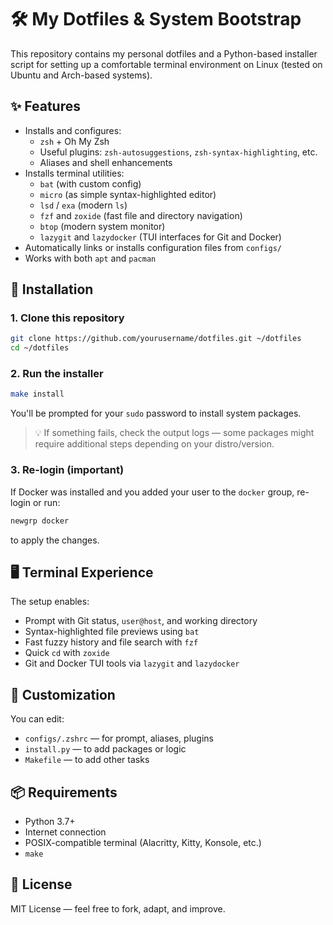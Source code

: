 # 🛠️ My Dotfiles & System Bootstrap

This repository contains my personal dotfiles and a Python-based installer script for setting up a comfortable terminal environment on Linux (tested on Ubuntu and Arch-based systems).

## ✨ Features

- Installs and configures:
  - `zsh` + Oh My Zsh
  - Useful plugins: `zsh-autosuggestions`, `zsh-syntax-highlighting`, etc.
  - Aliases and shell enhancements
- Installs terminal utilities:
  - `bat` (with custom config)
  - `micro` (as simple syntax-highlighted editor)
  - `lsd` / `exa` (modern `ls`)
  - `fzf` and `zoxide` (fast file and directory navigation)
  - `btop` (modern system monitor)
  - `lazygit` and `lazydocker` (TUI interfaces for Git and Docker)
- Automatically links or installs configuration files from `configs/`
- Works with both `apt` and `pacman`

## 🚀 Installation

### 1. Clone this repository

```bash
git clone https://github.com/yourusername/dotfiles.git ~/dotfiles
cd ~/dotfiles
```

### 2. Run the installer

```bash
make install
```

You'll be prompted for your `sudo` password to install system packages.

> 💡 If something fails, check the output logs — some packages might require additional steps depending on your distro/version.

### 3. Re-login (important)

If Docker was installed and you added your user to the `docker` group, re-login or run:

```bash
newgrp docker
```

to apply the changes.

## 🖥 Terminal Experience

The setup enables:

- Prompt with Git status, `user@host`, and working directory
- Syntax-highlighted file previews using `bat`
- Fast fuzzy history and file search with `fzf`
- Quick `cd` with `zoxide`
- Git and Docker TUI tools via `lazygit` and `lazydocker`

## 🔧 Customization

You can edit:

- `configs/.zshrc` — for prompt, aliases, plugins
- `install.py` — to add packages or logic
- `Makefile` — to add other tasks

## 📦 Requirements

- Python 3.7+
- Internet connection
- POSIX-compatible terminal (Alacritty, Kitty, Konsole, etc.)
- `make`

## 📄 License
MIT License — feel free to fork, adapt, and improve.